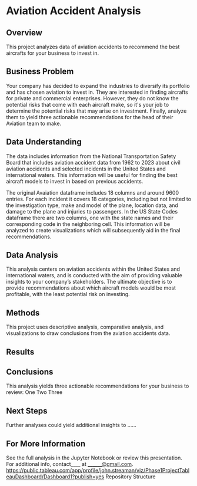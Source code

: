 # Aviation Accident Analysis

## Overview
This project analyzes data of aviation accidents to recommend the best aircrafts for your business to invest in.

## Business Problem
Your company has decided to expand the industries to diversify its portfolio and has chosen aviation to invest in. They are interested in finding aircrafts for private and commercial enterprises. However, they do not know the potential risks that come with each aircraft make, so it's your job to determine the potential risks that may arise on investment. Finally, analyze them to yield three actionable recommendations for the head of their Aviation team to make.

## Data Understanding
The data includes information from the National Transportation Safety Board that includes aviation accident data from 1962 to 2023 about civil aviation accidents and selected incidents in the United States and international waters. This information will be useful for finding the best aircraft models to invest in based on previous accidents.

The original Avaiation dataframe includes 18 columns and around 9600 entries. For each incident it covers 18 categories, including but not limited to the investigation type, make and model of the plane, location data, and damage to the plane and injuries to passengers. In the US State Codes dataframe there are two columns, one with the state names and their corresponding code in the neighboring cell. This information will be analyzed to create visualizations which will subsequently aid in the final recommendations.

## Data Analysis
This analysis centers on aviation accidents within the United States and international waters, and is conducted with the aim of providing valuable insights to your company’s stakeholders. The ultimate objective is to provide recommendations about which aircraft models would be most profitable, with the least potential risk on investing.

## Methods
This project uses descriptive analysis, comparative analysis, and visualizations to draw conclusions from the aviation accidents data.

## Results 

## Conclusions

This analysis yields three actionable recommendations for your business to review:
One
Two
Three 


## Next Steps 

Further analyses could yield additional insights to ……

## For More Information
See the full analysis in the Jupyter Notebook or review this presentation. 
For additional info, contact____ at ______@gmail.com.
https://public.tableau.com/app/profile/john.streaman/viz/Phase1ProjectTableauDashboard/Dashboard1?publish=yes
 Repository Structure
